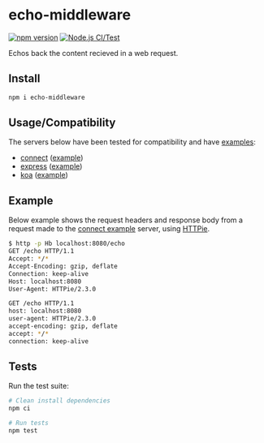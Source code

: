 # echo-middleware
[![npm version](https://badge.fury.io/js/echo-middleware.svg)](https://www.npmjs.com/package/echo-middleware)
[![Node.js CI/Test](https://action-badges.now.sh/KcYoung1997/echo-middleware?workflow=Node.js-CI/Test)](https://github.com/KcYoung1997/echo-middleware/actions?query=workflow%3A%22Node.js+CI%2FTest%22)

Echos back the content recieved in a web request.

## Install

```bash
npm i echo-middleware
```

## Usage/Compatibility

The servers below have been tested for compatibility and have [examples](https://github.com/KcYoung1997/echo-middleware/tree/master/examples):

- [connect](https://www.npmjs.com/package/connect) ([example](https://github.com/KcYoung1997/echo-middleware/blob/master/examples/connect/index.js))
- [express](https://www.npmjs.com/package/express) ([example](https://github.com/KcYoung1997/echo-middleware/blob/master/examples/express/index.js))
- [koa](https://www.npmjs.com/package/koa) ([example](https://github.com/KcYoung1997/echo-middleware/blob/master/examples/koa/index.js))

## Example

Below example shows the request headers and response body from a request made to the [connect example](https://github.com/KcYoung1997/echo-middleware/blob/master/examples/connect/index.js) server, using [HTTPie](https://httpie.io/).

```bash
$ http -p Hb localhost:8080/echo
GET /echo HTTP/1.1
Accept: */*
Accept-Encoding: gzip, deflate
Connection: keep-alive
Host: localhost:8080
User-Agent: HTTPie/2.3.0

GET /echo HTTP/1.1
host: localhost:8080
user-agent: HTTPie/2.3.0
accept-encoding: gzip, deflate
accept: */*
connection: keep-alive
```

## Tests

Run the test suite:

```bash
# Clean install dependencies
npm ci

# Run tests
npm test
```